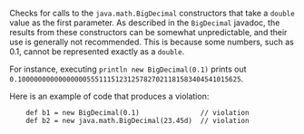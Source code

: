 
Checks for calls to the `java.math.BigDecimal` constructors that take a `double` value as
the first parameter. As described in the `BigDecimal` javadoc, the results from these constructors
can be somewhat unpredictable, and their use is generally not recommended. This is because some numbers,
such as 0.1, cannot be represented exactly as a `double`.

For instance, executing `println new BigDecimal(0.1)` prints out
`0.1000000000000000055511151231257827021181583404541015625`.

Here is an example of code that produces a violation:

```
    def b1 = new BigDecimal(0.1)               // violation
    def b2 = new java.math.BigDecimal(23.45d)  // violation
```

